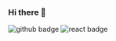 ### Hi there 👋

![github badge](https://img.shields.io/badge/Github-ff0000?style=flat&logo=Github&logoColor=white) ![react badge](https://img.shields.io/badge/react-181717?style=flat&logo=React&logoColor=white) 

<!--
**nomore12/nomore12** is a ✨ _special_ ✨ repository because its `README.md` (this file) appears on your GitHub profile.

Here are some ideas to get you started:

- 🔭 I’m currently working on ...
- 🌱 I’m currently learning ...
- 👯 I’m looking to collaborate on ...
- 🤔 I’m looking for help with ...
- 💬 Ask me about ...
- 📫 How to reach me: ...
- 😄 Pronouns: ...
- ⚡ Fun fact: ...
-->
